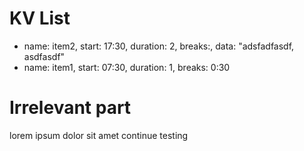 # KV List
- name: item2, start: 17:30, duration: 2, breaks:, data: "adsfadfasdf, asdfasdf"
- name: item1, start: 07:30, duration: 1, breaks: 0:30

# Irrelevant part
lorem ipsum dolor sit amet
continue testing
